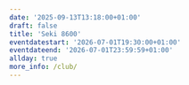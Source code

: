 ```yaml
---
date: '2025-09-13T13:18:00+01:00'
draft: false
title: 'Seki 8600'
eventdatestart: '2026-07-01T19:30:00+01:00'
eventdateend: '2026-07-01T23:59:59+01:00'
allday: true
more_info: /club/
---
```

